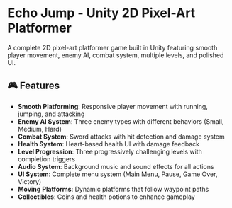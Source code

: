 # Echo Jump - Unity 2D Pixel-Art Platformer

A complete 2D pixel-art platformer game built in Unity featuring smooth player movement, enemy AI, combat system, multiple levels, and polished UI.

## 🎮 Features

- **Smooth Platforming**: Responsive player movement with running, jumping, and attacking
- **Enemy AI System**: Three enemy types with different behaviors (Small, Medium, Hard)
- **Combat System**: Sword attacks with hit detection and damage system
- **Health System**: Heart-based health UI with damage feedback
- **Level Progression**: Three progressively challenging levels with completion triggers
- **Audio System**: Background music and sound effects for all actions
- **UI System**: Complete menu system (Main Menu, Pause, Game Over, Victory)
- **Moving Platforms**: Dynamic platforms that follow waypoint paths
- **Collectibles**: Coins and health potions to enhance gameplay

